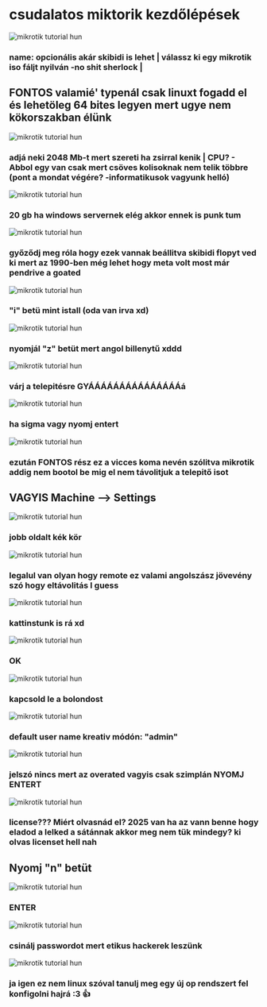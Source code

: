 # csudalatos miktorik kezdőlépések


<img src="microtik/t1.png" title="skibidi" alt="mikrotik tutorial hun">

### name: opcionális akár skibidi is lehet | válassz ki egy mikrotik iso fáljt nyilván -no shit sherlock | 
## FONTOS valamié' typenál csak linuxt fogadd el és lehetöleg 64 bites legyen mert ugye nem kökorszakban élünk

<img src="t2.png" title="skibidi" alt="mikrotik tutorial hun">

### adjá neki 2048 Mb-t mert szereti ha zsirral kenik | CPU? - Abbol egy van csak mert csöves kolisoknak nem telik többre (pont a mondat végére? -informatikusok vagyunk helló)
<img src="t3.png" title="skibidi" alt="mikrotik tutorial hun">

### 20 gb ha windows servernek elég akkor ennek is punk tum
<img src="t4.png" title="skibidi" alt="mikrotik tutorial hun">

### győződj meg róla hogy ezek vannak beállitva skibidi flopyt ved ki mert az 1990-ben még lehet hogy meta volt most már pendrive a goated
<img src="t5.png" title="skibidi" alt="mikrotik tutorial hun">

### "i" betü mint istall (oda van irva xd)
<img src="t6.png" title="skibidi" alt="mikrotik tutorial hun">

### nyomjál "z" betüt mert angol billenytű xddd
<img src="t7.png" title="skibidi" alt="mikrotik tutorial hun">

### várj a telepitésre GYÁÁÁÁÁÁÁÁÁÁÁÁÁÁÁá
<img src="t8.png" title="skibidi" alt="mikrotik tutorial hun">

### ha sigma vagy nyomj entert
<img src="t9.png" title="skibidi" alt="mikrotik tutorial hun">

### ezután FONTOS rész ez a vicces koma nevén szólitva mikrotik addig nem bootol be mig el nem távolitjuk a telepitő isot 
## VAGYIS Machine --> Settings
<img src="t10.png" title="skibidi" alt="mikrotik tutorial hun">

### jobb oldalt kék kör
<img src="t11.png" title="skibidi" alt="mikrotik tutorial hun">

### legalul van olyan hogy remote ez valami angolszász jövevény szó hogy eltávolitás I guess
<img src="t12.png" title="skibidi" alt="mikrotik tutorial hun">

### kattinstunk is rá xd
<img src="t13.png" title="skibidi" alt="mikrotik tutorial hun">

### OK
<img src="t14.png" title="skibidi" alt="mikrotik tutorial hun">

### kapcsold le a bolondost
<img src="t15.png" title="skibidi" alt="mikrotik tutorial hun">

### default user name kreativ módón: "admin"
<img src="t16.png" title="skibidi" alt="mikrotik tutorial hun">

### jelszó nincs mert az overated vagyis csak szimplán NYOMJ ENTERT
<img src="t17.png" title="skibidi" alt="mikrotik tutorial hun">

### license??? Miért olvasnád el? 2025 van ha az vann benne hogy eladod a lelked a sátánnak akkor meg nem tük mindegy? ki olvas licenset hell nah
## Nyomj "n" betüt
<img src="t18.png" title="skibidi" alt="mikrotik tutorial hun">

### ENTER
<img src="t19.png" title="skibidi" alt="mikrotik tutorial hun">

### csinálj passwordot mert etikus hackerek leszünk
<img src="t20.png" title="skibidi" alt="mikrotik tutorial hun">

### ja igen ez nem linux szóval tanulj meg egy új op rendszert fel konfigolni hajrá :3 👍

